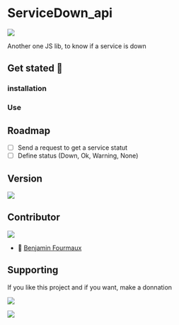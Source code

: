 # ServiceDown_api
[![](https://badgen.net/badge/Node.JS/%3E%3D%2010.16.0/green)]()

Another one JS lib, to know if a service is down

## Get stated :rocket:
### installation

### Use

## Roadmap
- [ ] Send a request to get a service statut
- [ ] Define status (Down, Ok, Warning, None)

## Version
[![](https://badgen.net/github/release/BenjaminFourmaux/ServiceDown_api)](https://github.com/BenjaminFpurmaux/ServiceDown/realease)

## Contributor
[![](https://badgen.net/github/contributors/BenjaminFourmaux/ServiceDown_api)](https://github.com/BenjaminFourmaux/ServiceDown_api/graphs/contributors)
- :crown: [Benjamin Fourmaux](https://github.com/BenjaminFourmaux)

## Supporting
If you like this project and if you want, make a donnation

[![](https://img.shields.io/badge/PayPal-00457C?style=for-the-badge&logo=paypal&logoColor=white)](https://paypal.me/Benwarrior37?country.x=FR&locale.x=fr_FR)




[![](http://ForTheBadge.com/images/badges/built-with-love.svg)]()

